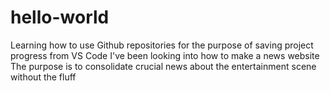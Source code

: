 # hello-world
Learning how to use Github repositories for the purpose of saving project progress from VS Code
I've been looking into how to make a news website
The purpose is to consolidate crucial news about the entertainment scene without the fluff
